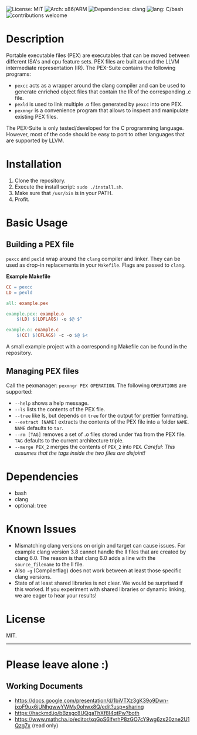 ![License: MIT](https://img.shields.io/badge/license-MIT-green) ![Arch: x86/ARM](https://img.shields.io/badge/arch-x86%2FARM-blue) ![Dependencies: clang](https://img.shields.io/badge/dependencies-clang-red) ![lang: C/bash](https://img.shields.io/badge/lang-bash%2FC-blueviolet) ![contributions welcome](https://img.shields.io/badge/contributions-welcome-red)

# Description

Portable executable files (PEX) are executables that can be moved between different ISA's and cpu feature sets. PEX files are built around the LLVM intermediate representation (IR). The PEX-Suite contains the following programs:

- `pexcc` acts as a wrapper around the clang compiler and can be used to generate enriched object files that contain the IR of the corresponding .c file. 
- `pexld` is used to link multiple .o files generated by `pexcc` into one PEX.
- `pexmngr` is a convenience program that allows to inspect and manipulate existing PEX files.

The PEX-Suite is only tested/developed for the C programming language. However, most of the code should be easy to port to other languages that are supported by LLVM.  

# Installation

1. Clone the repository.
2. Execute the install script: `sudo ./install.sh`.
3. Make sure that `/usr/bin` is in your PATH.
4. Profit.

# Basic Usage

## Building a PEX file
`pexcc` and `pexld` wrap around the `clang` compiler and linker. They can be used as drop-in replacements in your `Makefile`. Flags are passed to `clang`.

**Example Makefile**

```Makefile
CC = pexcc
LD = pexld

all: example.pex

example.pex: example.o
	$(LD) $(LDFLAGS) -o $@ $^

example.o: example.c
	$(CC) $(CFLAGS) -c -o $@ $<
```
A small example project with a corresponding Makefile can be found in the repository.

## Managing PEX files

Call the pexmanager: `pexmngr PEX OPERATION`.
The following `OPERATIONS` are supported:

- `--help` shows a help message. 
- `--ls` lists the contents of the PEX file.
- `--tree` like ls, but depends on `tree` for the output for prettier formatting.
- `--extract [NAME]` extracts the contents of the PEX file into a folder `NAME`. `NAME` defaults to `tar`.
- `--rm [TAG]` removes a set of .o files stored under `TAG` from the PEX file. `TAG` defaults to the current architecture triple.
- `--merge PEX_2` merges the contents of `PEX_2` into `PEX`. *Careful: This assumes that the tags inside the two files are disjoint!* 

# Dependencies

- bash
- clang
- optional: tree

# Known Issues


- Mismatching clang versions on origin and target can cause issues. For example clang version 3.8 cannot handle the ll files that are created by clang 6.0. The reason is that clang 6.0 adds a line with the `source_filename` to the ll file.
- Also `-g` (Compilerflag) does not work between at least those specific clang versions.
- State of at least shared libraries is not clear. We would be surprised if this worked. If you experiment with shared libraries or dynamic linking, we are eager to hear your results!

# License

MIT.

---

# Please leave alone :)
## Working Documents

- https://docs.google.com/presentation/d/1biVTXz3gK39o9Dwn-jxoF9ux6jUNhgwwYWMy0ohwx8Q/edit?usp=sharing
- https://hackmd.io/bBzsgc8UQgaThXf8I4qtPw?both
- https://www.mathcha.io/editor/xqGoS6lfvrhP8zGO7cY9wg6zs20zne2U1Qzg7x (read only)
